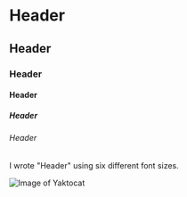 # Header
## Header
### Header
#### Header
##### Header
###### Header

I wrote "Header" using six different font sizes.

![Image of Yaktocat](https://octodex.github.com/images/yaktocat.png)
